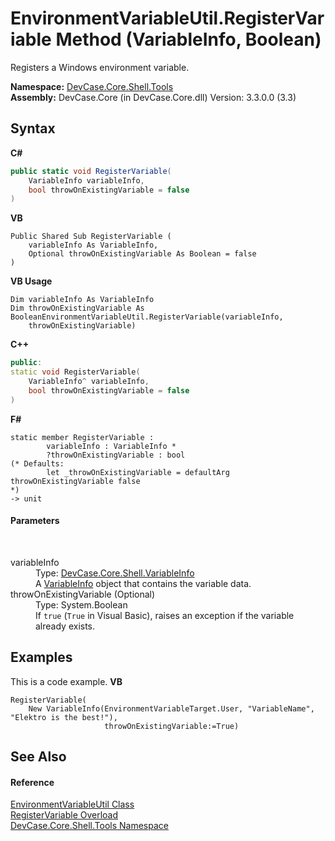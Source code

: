 # EnvironmentVariableUtil.RegisterVariable Method (VariableInfo, Boolean)
 

Registers a Windows environment variable.

**Namespace:**&nbsp;<a href="N_DevCase_Core_Shell_Tools">DevCase.Core.Shell.Tools</a><br />**Assembly:**&nbsp;DevCase.Core (in DevCase.Core.dll) Version: 3.3.0.0 (3.3)

## Syntax

**C#**<br />
``` C#
public static void RegisterVariable(
	VariableInfo variableInfo,
	bool throwOnExistingVariable = false
)
```

**VB**<br />
``` VB
Public Shared Sub RegisterVariable ( 
	variableInfo As VariableInfo,
	Optional throwOnExistingVariable As Boolean = false
)
```

**VB Usage**<br />
``` VB Usage
Dim variableInfo As VariableInfo
Dim throwOnExistingVariable As BooleanEnvironmentVariableUtil.RegisterVariable(variableInfo, 
	throwOnExistingVariable)
```

**C++**<br />
``` C++
public:
static void RegisterVariable(
	VariableInfo^ variableInfo, 
	bool throwOnExistingVariable = false
)
```

**F#**<br />
``` F#
static member RegisterVariable : 
        variableInfo : VariableInfo * 
        ?throwOnExistingVariable : bool 
(* Defaults:
        let _throwOnExistingVariable = defaultArg throwOnExistingVariable false
*)
-> unit 

```


#### Parameters
&nbsp;<dl><dt>variableInfo</dt><dd>Type: <a href="T_DevCase_Core_Shell_VariableInfo">DevCase.Core.Shell.VariableInfo</a><br />A <a href="T_DevCase_Core_Shell_VariableInfo">VariableInfo</a> object that contains the variable data.</dd><dt>throwOnExistingVariable (Optional)</dt><dd>Type: System.Boolean<br />If `true` (`True` in Visual Basic), raises an exception if the variable already exists.</dd></dl>

## Examples
This is a code example. 
**VB**<br />
``` VB
RegisterVariable(
    New VariableInfo(EnvironmentVariableTarget.User, "VariableName", "Elektro is the best!"),
                     throwOnExistingVariable:=True)
```


## See Also


#### Reference
<a href="T_DevCase_Core_Shell_Tools_EnvironmentVariableUtil">EnvironmentVariableUtil Class</a><br /><a href="Overload_DevCase_Core_Shell_Tools_EnvironmentVariableUtil_RegisterVariable">RegisterVariable Overload</a><br /><a href="N_DevCase_Core_Shell_Tools">DevCase.Core.Shell.Tools Namespace</a><br />